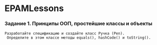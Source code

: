 # EPAMLessons
### Задание 1. Принципы ООП, простейшие классы и объекты
    
    Разработайте спецификацию и создайте класс Ручка (Pen).
     Определите в этом классе методы equals(), hashCode() и toString().
